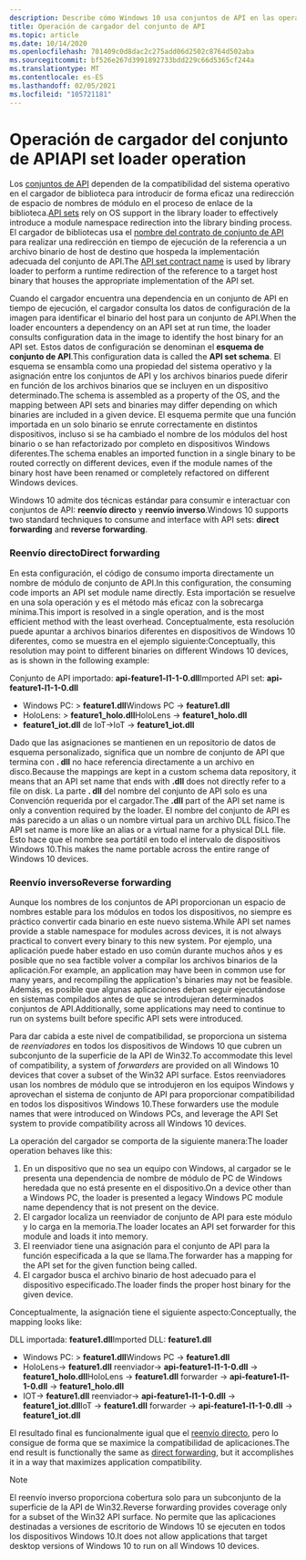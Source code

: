 ```yaml
---
description: Describe cómo Windows 10 usa conjuntos de API en las operaciones del cargador.
title: Operación de cargador del conjunto de API
ms.topic: article
ms.date: 10/14/2020
ms.openlocfilehash: 701409c0d8dac2c275add06d2502c8764d502aba
ms.sourcegitcommit: bf526e267d3991892733bdd229c66d5365cf244a
ms.translationtype: MT
ms.contentlocale: es-ES
ms.lasthandoff: 02/05/2021
ms.locfileid: "105721181"
---
```

# <a name="api-set-loader-operation"></a><span data-ttu-id="94997-103">Operación de cargador del conjunto de API</span><span class="sxs-lookup"><span data-stu-id="94997-103">API set loader operation</span></span>

<span data-ttu-id="94997-104">Los [conjuntos de API](windows-apisets.md) dependen de la compatibilidad del sistema operativo en el cargador de biblioteca para introducir de forma eficaz una redirección de espacio de nombres de módulo en el proceso de enlace de la biblioteca.</span><span class="sxs-lookup"><span data-stu-id="94997-104">[API sets](windows-apisets.md) rely on OS support in the library loader to effectively introduce a module namespace redirection into the library binding process.</span></span> <span data-ttu-id="94997-105">El cargador de bibliotecas usa el [nombre del contrato de conjunto de API](windows-apisets.md#api-set-contract-names) para realizar una redirección en tiempo de ejecución de la referencia a un archivo binario de host de destino que hospeda la implementación adecuada del conjunto de API.</span><span class="sxs-lookup"><span data-stu-id="94997-105">The [API set contract name](windows-apisets.md#api-set-contract-names) is used by library loader to perform a runtime redirection of the reference to a target host binary that houses the appropriate implementation of the API set.</span></span>

<span data-ttu-id="94997-106">Cuando el cargador encuentra una dependencia en un conjunto de API en tiempo de ejecución, el cargador consulta los datos de configuración de la imagen para identificar el binario del host para un conjunto de API.</span><span class="sxs-lookup"><span data-stu-id="94997-106">When the loader encounters a dependency on an API set at run time, the loader consults configuration data in the image to identify the host binary for an API set.</span></span> <span data-ttu-id="94997-107">Estos datos de configuración se denominan el **esquema de conjunto de API**.</span><span class="sxs-lookup"><span data-stu-id="94997-107">This configuration data is called the **API set schema**.</span></span> <span data-ttu-id="94997-108">El esquema se ensambla como una propiedad del sistema operativo y la asignación entre los conjuntos de API y los archivos binarios puede diferir en función de los archivos binarios que se incluyen en un dispositivo determinado.</span><span class="sxs-lookup"><span data-stu-id="94997-108">The schema is assembled as a property of the OS, and the mapping between API sets and binaries may differ depending on which binaries are included in a given device.</span></span> <span data-ttu-id="94997-109">El esquema permite que una función importada en un solo binario se enrute correctamente en distintos dispositivos, incluso si se ha cambiado el nombre de los módulos del host binario o se han refactorizado por completo en dispositivos Windows diferentes.</span><span class="sxs-lookup"><span data-stu-id="94997-109">The schema enables an imported function in a single binary to be routed correctly on different devices, even if the module names of the binary host have been renamed or completely refactored on different Windows devices.</span></span>

<span data-ttu-id="94997-110">Windows 10 admite dos técnicas estándar para consumir e interactuar con conjuntos de API: **reenvío directo** y **reenvío inverso**.</span><span class="sxs-lookup"><span data-stu-id="94997-110">Windows 10 supports two standard techniques to consume and interface with API sets: **direct forwarding** and **reverse forwarding**.</span></span>

### <a name="direct-forwarding"></a><span data-ttu-id="94997-111">Reenvío directo</span><span class="sxs-lookup"><span data-stu-id="94997-111">Direct forwarding</span></span>

<span data-ttu-id="94997-112">En esta configuración, el código de consumo importa directamente un nombre de módulo de conjunto de API.</span><span class="sxs-lookup"><span data-stu-id="94997-112">In this configuration, the consuming code imports an API set module name directly.</span></span> <span data-ttu-id="94997-113">Esta importación se resuelve en una sola operación y es el método más eficaz con la sobrecarga mínima.</span><span class="sxs-lookup"><span data-stu-id="94997-113">This import is resolved in a single operation, and is the most efficient method with the least overhead.</span></span> <span data-ttu-id="94997-114">Conceptualmente, esta resolución puede apuntar a archivos binarios diferentes en dispositivos de Windows 10 diferentes, como se muestra en el ejemplo siguiente:</span><span class="sxs-lookup"><span data-stu-id="94997-114">Conceptually, this resolution may point to different binaries on different Windows 10 devices, as is shown in the following example:</span></span>

<span data-ttu-id="94997-115">Conjunto de API importado: **api-feature1-l1-1-0.dll**</span><span class="sxs-lookup"><span data-stu-id="94997-115">Imported API set: **api-feature1-l1-1-0.dll**</span></span>
-  <span data-ttu-id="94997-116">Windows PC: > **feature1.dll**</span><span class="sxs-lookup"><span data-stu-id="94997-116">Windows PC -> **feature1.dll**</span></span>
-  <span data-ttu-id="94997-117">HoloLens: > **feature1_holo.dll**</span><span class="sxs-lookup"><span data-stu-id="94997-117">HoloLens -> **feature1_holo.dll**</span></span>
-  <span data-ttu-id="94997-118">**feature1_iot.dll** de IoT-></span><span class="sxs-lookup"><span data-stu-id="94997-118">IoT -> **feature1_iot.dll**</span></span>

<span data-ttu-id="94997-119">Dado que las asignaciones se mantienen en un repositorio de datos de esquema personalizado, significa que un nombre de conjunto de API que termina con **. dll** no hace referencia directamente a un archivo en disco.</span><span class="sxs-lookup"><span data-stu-id="94997-119">Because the mappings are kept in a custom schema data repository, it means that an API set name that ends with **.dll** does not directly refer to a file on disk.</span></span> <span data-ttu-id="94997-120">La parte **. dll** del nombre del conjunto de API solo es una Convención requerida por el cargador.</span><span class="sxs-lookup"><span data-stu-id="94997-120">The **.dll** part of the API set name is only a convention required by the loader.</span></span> <span data-ttu-id="94997-121">El nombre del conjunto de API es más parecido a un alias o un nombre virtual para un archivo DLL físico.</span><span class="sxs-lookup"><span data-stu-id="94997-121">The API set name is more like an alias or a virtual name for a physical DLL file.</span></span> <span data-ttu-id="94997-122">Esto hace que el nombre sea portátil en todo el intervalo de dispositivos Windows 10.</span><span class="sxs-lookup"><span data-stu-id="94997-122">This makes the name portable across the entire range of Windows 10 devices.</span></span>

### <a name="reverse-forwarding"></a><span data-ttu-id="94997-123">Reenvío inverso</span><span class="sxs-lookup"><span data-stu-id="94997-123">Reverse forwarding</span></span>

<span data-ttu-id="94997-124">Aunque los nombres de los conjuntos de API proporcionan un espacio de nombres estable para los módulos en todos los dispositivos, no siempre es práctico convertir cada binario en este nuevo sistema.</span><span class="sxs-lookup"><span data-stu-id="94997-124">While API set names provide a stable namespace for modules across devices, it is not always practical to convert every binary to this new system.</span></span> <span data-ttu-id="94997-125">Por ejemplo, una aplicación puede haber estado en uso común durante muchos años y es posible que no sea factible volver a compilar los archivos binarios de la aplicación.</span><span class="sxs-lookup"><span data-stu-id="94997-125">For example, an application may have been in common use for many years, and recompiling the application's binaries may not be feasible.</span></span> <span data-ttu-id="94997-126">Además, es posible que algunas aplicaciones deban seguir ejecutándose en sistemas compilados antes de que se introdujeran determinados conjuntos de API.</span><span class="sxs-lookup"><span data-stu-id="94997-126">Additionally, some applications may need to continue to run on systems built before specific API sets were introduced.</span></span>

<span data-ttu-id="94997-127">Para dar cabida a este nivel de compatibilidad, se proporciona un sistema de *reenviadores* en todos los dispositivos de Windows 10 que cubren un subconjunto de la superficie de la API de Win32.</span><span class="sxs-lookup"><span data-stu-id="94997-127">To accommodate this level of compatibility, a system of *forwarders* are provided on all Windows 10 devices that cover a subset of the Win32 API surface.</span></span> <span data-ttu-id="94997-128">Estos reenviadores usan los nombres de módulo que se introdujeron en los equipos Windows y aprovechan el sistema de conjunto de API para proporcionar compatibilidad en todos los dispositivos Windows 10.</span><span class="sxs-lookup"><span data-stu-id="94997-128">These forwarders use the module names that were introduced on Windows PCs, and leverage the API Set system to provide compatibility across all Windows 10 devices.</span></span>

<span data-ttu-id="94997-129">La operación del cargador se comporta de la siguiente manera:</span><span class="sxs-lookup"><span data-stu-id="94997-129">The loader operation behaves like this:</span></span>

1.  <span data-ttu-id="94997-130">En un dispositivo que no sea un equipo con Windows, al cargador se le presenta una dependencia de nombre de módulo de PC de Windows heredada que no está presente en el dispositivo.</span><span class="sxs-lookup"><span data-stu-id="94997-130">On a device other than a Windows PC, the loader is presented a legacy Windows PC module name dependency that is not present on the device.</span></span>
2.  <span data-ttu-id="94997-131">El cargador localiza un reenviador de conjunto de API para este módulo y lo carga en la memoria.</span><span class="sxs-lookup"><span data-stu-id="94997-131">The loader locates an API set forwarder for this module and loads it into memory.</span></span>
3.  <span data-ttu-id="94997-132">El reenviador tiene una asignación para el conjunto de API para la función especificada a la que se llama.</span><span class="sxs-lookup"><span data-stu-id="94997-132">The forwarder has a mapping for the API set for the given function being called.</span></span>
4.  <span data-ttu-id="94997-133">El cargador busca el archivo binario de host adecuado para el dispositivo especificado.</span><span class="sxs-lookup"><span data-stu-id="94997-133">The loader finds the proper host binary for the given device.</span></span>

<span data-ttu-id="94997-134">Conceptualmente, la asignación tiene el siguiente aspecto:</span><span class="sxs-lookup"><span data-stu-id="94997-134">Conceptually, the mapping looks like:</span></span>

<span data-ttu-id="94997-135">DLL importada: **feature1.dll**</span><span class="sxs-lookup"><span data-stu-id="94997-135">Imported DLL: **feature1.dll**</span></span>
- <span data-ttu-id="94997-136">Windows PC: > **feature1.dll**</span><span class="sxs-lookup"><span data-stu-id="94997-136">Windows PC -> **feature1.dll**</span></span>
- <span data-ttu-id="94997-137">HoloLens-> **feature1.dll** reenviador-> **api-feature1-l1-1-0.dll**  ->  **feature1_holo.dll**</span><span class="sxs-lookup"><span data-stu-id="94997-137">HoloLens -> **feature1.dll** forwarder -> **api-feature1-l1-1-0.dll** -> **feature1_holo.dll**</span></span>
- <span data-ttu-id="94997-138">IOT-> **feature1.dll** reenviador-> **api-feature1-l1-1-0.dll**  ->  **feature1_iot.dll**</span><span class="sxs-lookup"><span data-stu-id="94997-138">IoT -> **feature1.dll** forwarder -> **api-feature1-l1-1-0.dll** -> **feature1_iot.dll**</span></span>

<span data-ttu-id="94997-139">El resultado final es funcionalmente igual que el [reenvío directo](#direct-forwarding), pero lo consigue de forma que se maximice la compatibilidad de aplicaciones.</span><span class="sxs-lookup"><span data-stu-id="94997-139">The end result is functionally the same as [direct forwarding](#direct-forwarding), but it accomplishes it in a way that maximizes application compatibility.</span></span>

> [!NOTE]
> <span data-ttu-id="94997-140">El reenvío inverso proporciona cobertura solo para un subconjunto de la superficie de la API de Win32.</span><span class="sxs-lookup"><span data-stu-id="94997-140">Reverse forwarding provides coverage only for a subset of the Win32 API surface.</span></span> <span data-ttu-id="94997-141">No permite que las aplicaciones destinadas a versiones de escritorio de Windows 10 se ejecuten en todos los dispositivos Windows 10.</span><span class="sxs-lookup"><span data-stu-id="94997-141">It does not allow applications that target desktop versions of Windows 10 to run on all Windows 10 devices.</span></span>
